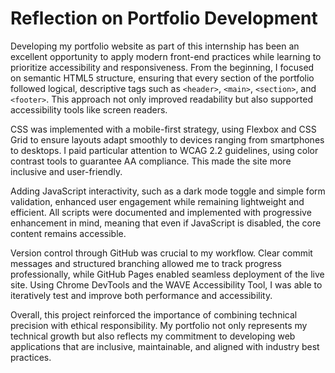 # Reflection on Portfolio Development

Developing my portfolio website as part of this internship has been an excellent opportunity to apply modern front-end practices while learning to prioritize accessibility and responsiveness. From the beginning, I focused on semantic HTML5 structure, ensuring that every section of the portfolio followed logical, descriptive tags such as `<header>`, `<main>`, `<section>`, and `<footer>`. This approach not only improved readability but also supported accessibility tools like screen readers.

CSS was implemented with a mobile-first strategy, using Flexbox and CSS Grid to ensure layouts adapt smoothly to devices ranging from smartphones to desktops. I paid particular attention to WCAG 2.2 guidelines, using color contrast tools to guarantee AA compliance. This made the site more inclusive and user-friendly.

Adding JavaScript interactivity, such as a dark mode toggle and simple form validation, enhanced user engagement while remaining lightweight and efficient. All scripts were documented and implemented with progressive enhancement in mind, meaning that even if JavaScript is disabled, the core content remains accessible.

Version control through GitHub was crucial to my workflow. Clear commit messages and structured branching allowed me to track progress professionally, while GitHub Pages enabled seamless deployment of the live site. Using Chrome DevTools and the WAVE Accessibility Tool, I was able to iteratively test and improve both performance and accessibility.

Overall, this project reinforced the importance of combining technical precision with ethical responsibility. My portfolio not only represents my technical growth but also reflects my commitment to developing web applications that are inclusive, maintainable, and aligned with industry best practices.

